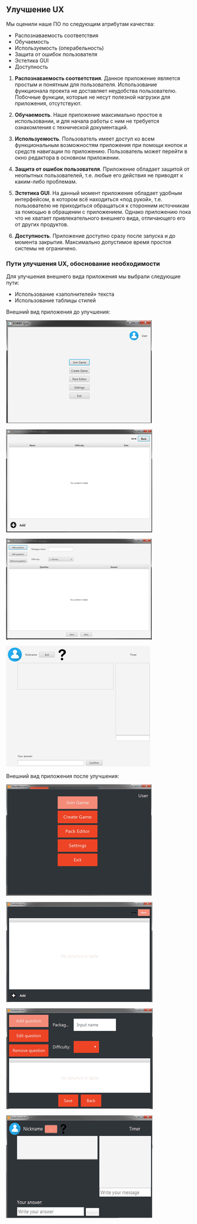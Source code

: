 ## Улучшение UX
Мы оценили наше ПО по следующим атрибутам качества:
 - Распознаваемость соответствия
 - Обучаемость
 - Используемость (операбельность)
 - Защита от ошибок пользователя
 - Эстетика GUI
 - Доступность

1. **Распознаваемость соответствия**. Данное приложение является простым и понятным для пользователя. Использование функционала проекта не доставляет неудобства пользователю. Побочные функции, которые не несут полезной нагрузки для приложения, отсутствуют.

2. **Обучаемость**. Наше приложение максимально простое в использовании, и для начала работы с ним не требуется ознакомления с технической документаций.

3. **Используемость**. Пользователь имеет доступ ко всем функциональным возможностям приложения при помощи кнопок и средств навигации по приложению. Пользователь может перейти в окно редактора в основном приложении.

4. **Защита от ошибок пользователя**. Приложение обладает защитой от неопытных пользователей, т.е. любые его действия не приводят к каким-либо проблемам.

5. **Эстетика GUI**. На данный момент приложение обладает удобным интерфейсом, в котором всё находиться «под рукой», т.е. пользователю не приходиться обращаться к сторонним источникам за помощью в обращении с приложением. Однако приложению пока что не хватает привлекательного внешнего вида, отличающего его от других продуктов.

6. **Доступность**. Приложение доступно сразу после запуска и до момента закрытия. Максимально допустимое время простоя системы не ограничено.

### Пути улучшения UX, обоснование необходимости

Для улучшения внешнего вида приложения мы выбрали следующие пути:
 - Использование «заполнителей» текста
 - Использование таблицы стилей

Внешний вид приложения до улучшения: 

[![](https://github.com/Bulbash3r/Kewbr-Quiz/blob/master/UX%20improvement/MainMenu.jpg?raw=true)](https://github.com/Bulbash3r/Kewbr-Quiz/blob/master/UX%20improvement/MainMenu.jpg?raw=true)

[![](https://github.com/Bulbash3r/Kewbr-Quiz/blob/master/UX%20improvement/Editor.jpg?raw=true)](https://github.com/Bulbash3r/Kewbr-Quiz/blob/master/UX%20improvement/Editor.jpg?raw=true)

[![](https://github.com/Bulbash3r/Kewbr-Quiz/blob/master/UX%20improvement/QuestEditor.jpg?raw=true)](https://github.com/Bulbash3r/Kewbr-Quiz/blob/master/UX%20improvement/QuestEditor.jpg?raw=true)

[![](https://github.com/Bulbash3r/Kewbr-Quiz/blob/master/UX%20improvement/InGame.jpg?raw=true)](https://github.com/Bulbash3r/Kewbr-Quiz/blob/master/UX%20improvement/InGame.jpg?raw=true)

Внешний вид приложения после улучшения: 

[![](https://github.com/Bulbash3r/Kewbr-Quiz/blob/master/UX%20improvement/MainMenu%20-%20After.jpg?raw=true)](https://github.com/Bulbash3r/Kewbr-Quiz/blob/master/UX%20improvement/MainMenu%20-%20After.jpg?raw=true)

[![](https://github.com/Bulbash3r/Kewbr-Quiz/blob/master/UX%20improvement/Editor%20-%20After.jpg?raw=true)](https://github.com/Bulbash3r/Kewbr-Quiz/blob/master/UX%20improvement/Editor%20-%20After.jpg?raw=true)

[![](https://github.com/Bulbash3r/Kewbr-Quiz/blob/master/UX%20improvement/QuestEditor%20-%20After.jpg?raw=true)](https://github.com/Bulbash3r/Kewbr-Quiz/blob/master/UX%20improvement/QuestEditor%20-%20After.jpg?raw=true)

[![](https://github.com/Bulbash3r/Kewbr-Quiz/blob/master/UX%20improvement/InGame%20-%20After.jpg?raw=true)](https://github.com/Bulbash3r/Kewbr-Quiz/blob/master/UX%20improvement/InGame%20-%20After.jpg?raw=true)
